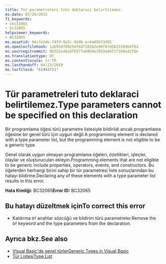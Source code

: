 ```yaml
---
title: Tür parametreleri tuto deklaraci belirtilemez.
ms.date: 07/20/2015
f1_keywords:
- vbc32065
- bc32065
helpviewer_keywords:
- BC32065
ms.assetid: 94cfe3de-74fd-4a2c-9246-ec4a05b73d55
ms.openlocfilehash: 1ab93d78925bf6d710262e90f07d5b2310d64f8a
ms.sourcegitcommit: 9b552addadfb57fab0b9e7852ed4f1f1b8a42f8e
ms.translationtype: HT
ms.contentlocale: tr-TR
ms.lasthandoff: 04/23/2019
ms.locfileid: "61943721"
---
```

# <a name="type-parameters-cannot-be-specified-on-this-declaration"></a><span data-ttu-id="45616-102">Tür parametreleri tuto deklaraci belirtilemez.</span><span class="sxs-lookup"><span data-stu-id="45616-102">Type parameters cannot be specified on this declaration</span></span>
<span data-ttu-id="45616-103">Bir programlama öğesi türü parametre listesiyle bildirildi ancak programlama öğesine bir genel türü için uygun değil.</span><span class="sxs-lookup"><span data-stu-id="45616-103">A programming element is declared with a type parameter list, but the programming element is not eligible to be a generic type.</span></span>  
  
 <span data-ttu-id="45616-104">Genel olarak uygun olmayan programlama öğeleri, özellikleri, işleçler, olaylar ve oluşturucuları ekleyin.</span><span class="sxs-lookup"><span data-stu-id="45616-104">Programming elements that are not eligible to be generic include properties, operators, events, and constructors.</span></span> <span data-ttu-id="45616-105">Bu öğelerden herhangi birini sahip bir tür parametresi liste sonuçlarından bu hatayı bildirme.</span><span class="sxs-lookup"><span data-stu-id="45616-105">Declaring any of these elements with a type parameter list results in this error.</span></span>  
  
 <span data-ttu-id="45616-106">**Hata Kimliği:** BC32065</span><span class="sxs-lookup"><span data-stu-id="45616-106">**Error ID:** BC32065</span></span>  
  
## <a name="to-correct-this-error"></a><span data-ttu-id="45616-107">Bu hatayı düzeltmek için</span><span class="sxs-lookup"><span data-stu-id="45616-107">To correct this error</span></span>  
  
- <span data-ttu-id="45616-108">Kaldırma `Of` anahtar sözcüğü ve bildirim türü parametreler.</span><span class="sxs-lookup"><span data-stu-id="45616-108">Remove the `Of` keyword and the type parameters from the declaration.</span></span>  
  
## <a name="see-also"></a><span data-ttu-id="45616-109">Ayrıca bkz.</span><span class="sxs-lookup"><span data-stu-id="45616-109">See also</span></span>

- [<span data-ttu-id="45616-110">Visual Basic'de genel türler</span><span class="sxs-lookup"><span data-stu-id="45616-110">Generic Types in Visual Basic</span></span>](../../visual-basic/programming-guide/language-features/data-types/generic-types.md)
- [<span data-ttu-id="45616-111">Tür Listesi</span><span class="sxs-lookup"><span data-stu-id="45616-111">Type List</span></span>](../../visual-basic/language-reference/statements/type-list.md)
